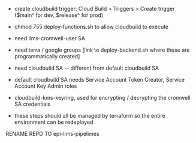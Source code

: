 - create cloudbuild trigger: Cloud Build > Triggers > Create trigger ($main^ for dev, $release^ for prod)
- chmod 755 deploy-functions.sh to allow cloudbuild to execute
- need lims-cromwell-user SA 
- need terra / google groups [link to deploy-backend.sh where these are programmatically created]
- need cloudbuild SA -- different from default cloudbuild SA
- default cloudbuild SA needs Service Account Token Creator, Service Account Key Admin roles
- cloudbuild-kms-keyring, used for encrypting / decrypting the cromwell SA credentials

- these steps should all be managed by terraform so the entire environment can be redeployed 

RENAME REPO TO epi-lims-pipelimes